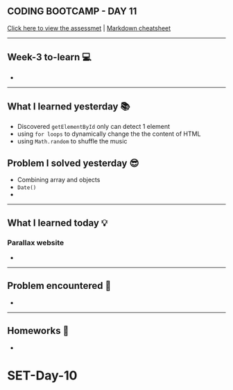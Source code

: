 ## CODING BOOTCAMP - DAY 11

[Click here to view the assessmet](https://zahinz.github.io/SET-Day-11/) | [Markdown cheatsheet](https://www.markdownguide.org/cheat-sheet/)

---

## Week-3 to-learn 💻
* 


---


## What I learned yesterday 📚
* Discovered `getElementById` only can detect 1 element
* using `for loops` to dynamically change the the content of HTML
* using `Math.random` to shuffle the music

## Problem I solved yesterday 😎
* Combining array and objects
* `Date()`
* 



---


## What I learned today 💡

### Parallax website 
* 


---


## Problem encountered 🧐
* 

---


## Homeworks 📝
* 
# SET-Day-10
